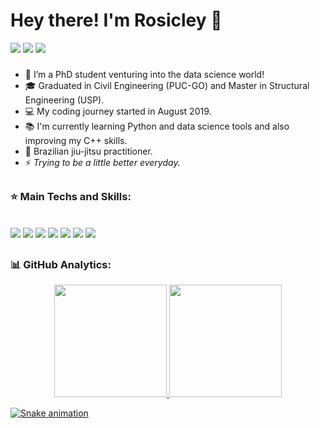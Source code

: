 # Hey there! I'm Rosicley 👋

<div> 
  <a href = "mailto:rosicley.eng@outlook.com"><img src="https://img.shields.io/badge/Gmail-D14836?style=for-the-badge&logo=gmail&logoColor=white" target="_blank"></a>
  <a href = "https://api.whatsapp.com/send?phone=5562981928239&text=Ol%C3%A1%2C%20sinta-se%20livre%20para%20conversar%20comigo."><img src="https://img.shields.io/badge/WhatsApp-25D366?style=for-the-badge&logo=whatsapp&logoColor=white" target="_blank"></a>
  <a href="https://www.linkedin.com/in/rosicley-júnio-rodrigues-rosa-a5580610b/" target="_blank"><img src="https://img.shields.io/badge/LinkedIn-0077B5?style=for-the-badge&logo=linkedin&logoColor=white" target="_blank"></a> 
</div>

###

- 👦 I’m a PhD student venturing into the data science world!
- 🎓 Graduated in Civil Engineering (PUC-GO) and Master in Structural Engineering (USP).
- 💻 My coding journey started in August 2019.
- 📚 I'm currently learning Python and data science tools and also improving my C++ skills. 
- 🥋 Brazilian jiu-jitsu practitioner.
- ⚡ <em>Trying to be a little better everyday.</em>

##

### :star: Main Techs and Skills:
<div style="display: inline_block"><br>
  <img src="https://img.shields.io/badge/c++-%2300599C.svg?style=for-the-badge&logo=c%2B%2B&logoColor=white"/>
  <img src="https://img.shields.io/badge/Python-14354C?style=for-the-badge&logo=python&logoColor=white"/>
  <img src="https://img.shields.io/badge/Fortran-%23734F96.svg?style=for-the-badge&logo=fortran&logoColor=white"/>
  <img src="https://img.shields.io/badge/latex-%23008080.svg?style=for-the-badge&logo=latex&logoColor=white"/>
  <img src="https://img.shields.io/badge/git-%23F05033.svg?style=for-the-badge&logo=git&logoColor=white"/>
  <img src="https://img.shields.io/badge/Linux-FCC624?style=for-the-badge&logo=linux&logoColor=black"/>
  <img src="https://img.shields.io/badge/Visual%20Studio%20Code-0078d7.svg?style=for-the-badge&logo=visual-studio-code&logoColor=white"/>
</div>

##

### 📊 GitHub Analytics:
<div align="center">
  <a href="https://github.com/rosicley">
  <img height="180em" src="https://github-readme-stats.vercel.app/api?username=rosicley&show_icons=true&theme=gotham&include_all_commits=true&count_private=true"/>
  <img height="180em" src="https://github-readme-stats.vercel.app/api/top-langs/?username=rosicley&layout=compact&langs_count=7&theme=gotham"/>
</div>
  

 
 
 
<div> 
  
  ![Snake animation](https://github.com/rosicley/rosicley/blob/output/github-contribution-grid-snake.svg)
  
</div>
